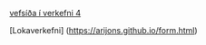 

[vefsíða í verkefni 4](https://arijons.github.io/vefsida.html)

[Lokaverkefni] (https://arijons.github.io/form.html)

